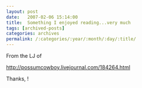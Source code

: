 ```yaml
---
layout: post
date:	2007-02-06 15:14:00
title:  Something I enjoyed reading...very much
tags: [archived-posts]
categories: archives
permalink: /:categories/:year/:month/:day/:title/
---
```

From the LJ of <LJ user="possumcowboy">


http://possumcowboy.livejournal.com/184264.html

Thanks, <LJ user="possumcowboy">!
